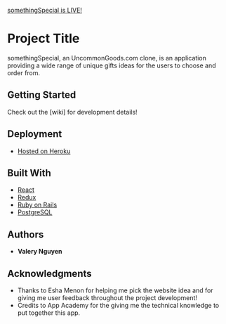 [somethingSpecial is LIVE!]

# Project Title

somethingSpecial, an UncommonGoods.com clone, is an application providing a wide range of unique gifts ideas for the users to choose and order from.

## Getting Started

Check out the [wiki] for development details!

## Deployment

* [Hosted on Heroku](https://www.heroku.com/)

## Built With

* [React](https://reactjs.org)
* [Redux](https://redux.js.org)
* [Ruby on Rails](https://guides.rubyonrails.org)
* [PostgreSQL](https://www.postgresql.org)

## Authors

* **Valery Nguyen**

## Acknowledgments

* Thanks to Esha Menon for helping me pick the website idea and for giving me user feedback throughout the project development!
* Credits to App Academy for the giving me the technical knowledge to put together this app.

[//]: # (reference links are listed below)
[somethingSpecial is LIVE!]: <https://www.somethingspecial.io/>
[wiki!]: <https://github.com/valery-nguyen/somethingSpecial/wiki/>

